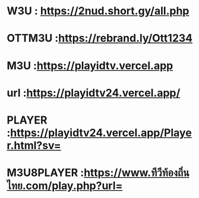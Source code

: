 # W3U : https://2nud.short.gy/all.php

# OTTM3U :https://rebrand.ly/Ott1234

# M3U :https://playidtv.vercel.app

# url :https://playidtv24.vercel.app/

# PLAYER :https://playidtv24.vercel.app/Player.html?sv=

# M3U8PLAYER :https://www.ทีวีท้องถิ่นไทย.com/play.php?url=



